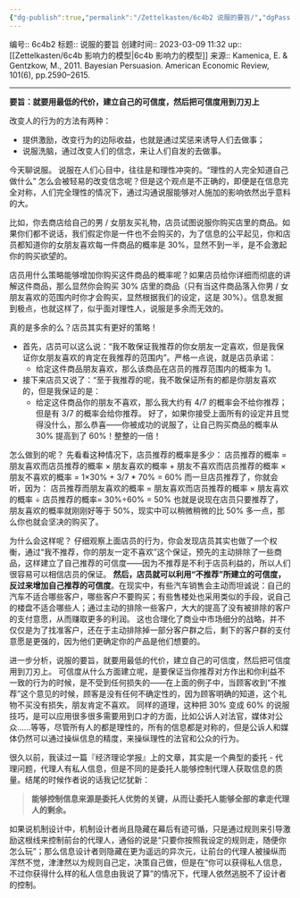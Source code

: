```yaml
---
{"dg-publish":true,"permalink":"/Zettelkasten/6c4b2 说服的要旨/","dgPassFrontmatter":true}
---
```


编号:: 6c4b2
标题:: 说服的要旨
创建时间:: 2023-03-09 11:32
up:: [[Zettelkasten/6c4b 影响力的模型\|6c4b 影响力的模型]]
来源:: Kamenica, E. & Gentzkow, M., 2011. Bayesian Persuasion. American Economic Review, 101(6), pp.2590–2615.

---
**要旨：就要用最低的代价，建立自己的可信度，然后把可信度用到刀刃上**

改变人的行为的方法有两种：
-   提供激励，改变行为的边际收益，也就是通过奖惩来诱导人们去做事；
-   说服洗脑，通过改变人们的信念，来让人们自发的去做事。

今天聊说服。
说服在人们心目中，往往是和理性冲突的。“理性的人完全知道自己做什么” 怎么会被轻易的改变信念呢？但是这个观点是不正确的，即便是在信息完全对称，人们完全理性的情况下，通过沟通说服能够对人施加的影响依然出乎意料的大。

比如，你去商店给自己的男 / 女朋友买礼物，店员试图说服你购买店里的商品。如果你们都不说话，我们假定你是一件也不会购买的，为了信息的公平起见，你和店员都知道你的女朋友喜欢每一件商品的概率是 30%，显然不到一半，是不会激起你的购买欲望的。

店员用什么策略能够增加你购买这件商品的概率呢？如果店员给你详细而彻底的讲解这件商品，那么显然你会购买 30% 店里的商品（只有当这件商品落入你男 / 女朋友喜欢的范围内时你才会购买，显然根据我们的设定，这是 30%）。信息发掘到极点，也就这样了，似乎面对理性人，说服是多余而无效的。

真的是多余的么？店员其实有更好的策略！
- 首先，店员可以这么说：“我不敢保证我推荐的你女朋友一定喜欢，但是我保证你女朋友喜欢的肯定在我推荐的范围内”。严格一点说，就是店员承诺：
	- 给定这件商品朋友喜欢，那么该商品在店员的推荐范围内的概率为 1。
- 接下来店员又说了：“至于我推荐的呢，我不敢保证所有的都是你朋友喜欢的，但是我保证的是：
	- 给定这件商品你的朋友不喜欢，那么我大约有 4/7 的概率会不给你推荐；但是有 3/7 的概率会给你推荐。
好了，如果你接受上面所有的设定并且觉得没什么，那么恭喜——你被成功的说服了，让自己购买商品的概率从 30% 提高到了 60%！整整的一倍！

怎么做到的呢？
先看看这种情况下，店员推荐的概率是多少：
店员推荐的概率 = 朋友喜欢而店员推荐的概率 × 朋友喜欢的概率 + 朋友不喜欢而店员推荐的概率 × 朋友不喜欢的概率 = 1×30% + 3/7 * 70% = 60%
而一旦店员推荐了，你就会听，因为：
店员推荐而朋友喜欢的概率 = 朋友喜欢而店员推荐的概率 × 朋友喜欢的概率 ÷ 店员推荐的概率= 30%÷60% = 50%
也就是说现在店员只要推荐了，朋友喜欢的概率就刚刚好等于 50%，现实中可以稍微稍微的比 50% 多一点，那么你也就会坚决的购买了。

为什么会这样呢？
仔细观察上面店员的行为，你会发现店员其实也做了一个权衡，通过“我不推荐，你的朋友一定不喜欢”这个保证，预先的主动排除了一些商品，这样建立了自己推荐的可信度——因为不推荐是不利于店员利益的，所以人们很容易可以相信店员的保证。
**然后，店员就可以利用“不推荐”所建立的可信度，反过来增加自己推荐的可信度**。在现实中，有些汽车销售会主动而坦诚说：自己的汽车不适合哪些客户，哪些客户不要购买；有些售楼处也采用类似的手段，说自己的楼盘不适合哪些人；通过主动的排除一些客户，大大的提高了没有被排除的客户的支付意愿，从而赚取更多的利润。
这也合理化了商业中市场细分的战略，并不仅仅是为了找准客户，还在于主动排除掉一部分客户群之后，剩下的客户群的支付意愿是更强的，因为他们更确定你的产品是他们想要的。

进一步分析，说服的要旨，就要用最低的代价，建立自己的可信度，然后把可信度用到刀刃上。
可信度从什么方面建立呢，是要保证当你推荐对方作出和你利益不一致的行为的时候，是不受到任何损失的——在上面的例子中，当顾客收到“不推荐”这个意见的时候，顾客是没有任何不确定性的，因为顾客明确的知道，这个礼物不买没有损失，朋友肯定不喜欢。
同样的道理，这种把 30% 变成 60% 的说服技巧，是可以应用很多很多需要用到口才的方面，比如公诉人对法官，媒体对公众……等等，尽管所有人的都是理性的，所有的信息都是对称的，但是公诉人和媒体仍然可以通过操纵信息的精度，来操纵理性的法官和公众的行为。

很久以前，我读过一篇『经济理论学报』上的文章，其实是一个典型的委托 - 代理问题，代理人有私人信息，但是不同的是委托人能够控制代理人获取信息的质量。结尾的时候作者说的话我记忆犹新：
> **能够控制信息来源是委托人优势的关键，从而让委托人能够全部的拿走代理人的剩余。**

如果说机制设计中，机制设计者尚且隐藏在幕后有迹可循，只是通过规则来引导激励这根线来控制前台的代理人，通俗的说是“只要你按照我设定的规则走，随便你怎么玩”；那么信息设计者则隐藏在更为遥远的异次元，让前台的代理人被操纵而浑然不觉，津津然以为规则自己定，决策自己做，但是在“你可以获得私人信息，不过你获得什么样的私人信息由我说了算”的情况下，代理人依然逃脱不了设计者的控制。
